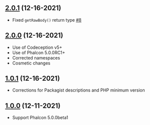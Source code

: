 ## [2.0.1](https://github.com/Codeception/module-phalcon5/releases/tag/2.0.1) (12-16-2021)

- Fixed `getRawBody()` return type [#8](https://github.com/Codeception/module-phalcon5/issues/8)

## [2.0.0](https://github.com/Codeception/module-phalcon5/releases/tag/2.0.0) (12-16-2021)

- Use of Codeception v5+
- Use of Phalcon 5.0.0RC1+
- Corrected namespaces
- Cosmetic changes

## [1.0.1](https://github.com/Codeception/module-phalcon5/releases/tag/1.0.1) (12-16-2021)

- Corrections for Packagist descriptions and PHP minimum version

## [1.0.0](https://github.com/Codeception/module-phalcon5/releases/tag/1.0.0) (12-11-2021)

- Support Phalcon 5.0.0beta1
